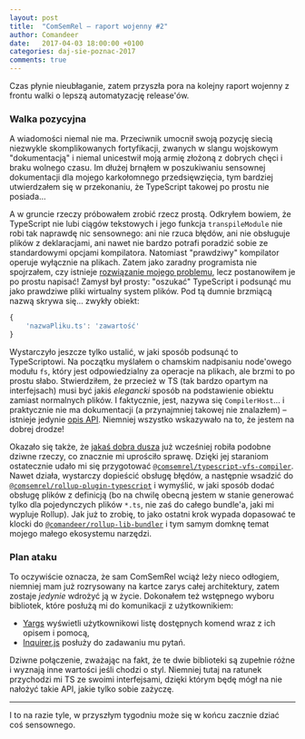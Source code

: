 ```yaml
---
layout: post
title:  "ComSemRel – raport wojenny #2"
author: Comandeer
date:   2017-04-03 18:00:00 +0100
categories: daj-sie-poznac-2017
comments: true
---
```


Czas płynie nieubłaganie, zatem przyszła pora na kolejny raport wojenny z frontu walki o lepszą automatyzację release'ów.

### Walka pozycyjna

A wiadomości niemal nie ma. Przeciwnik umocnił swoją pozycję siecią niezwykle skomplikowanych fortyfikacji, zwanych w slangu wojskowym "dokumentacją" i niemal unicestwił moją armię złożoną z dobrych chęci i braku wolnego czasu. Im dłużej brnąłem w poszukiwaniu sensownej dokumentacji dla mojego karkołomnego przedsięwzięcia, tym bardziej utwierdzałem się w przekonaniu, że TypeScript takowej po prostu nie posiada…

A w gruncie rzeczy próbowałem zrobić rzecz prostą. Odkryłem bowiem, że TypeScript nie lubi ciągów tekstowych i jego funkcja `transpileModule` nie robi tak naprawdę nic sensownego: ani nie rzuca błędów, ani nie obsługuje plików z deklaracjami, ani nawet nie bardzo potrafi poradzić sobie ze standardowymi opcjami kompilatora. Natomiast "prawdziwy" kompilator operuje wyłącznie na plikach. Zatem jako zaradny programista nie spojrzałem, czy istnieje [rozwiązanie mojego problemu](https://github.com/ezolenko/rollup-plugin-typescript2), lecz postanowiłem je po prostu napisać! Zamysł był prosty: "oszukać" TypeScript i podsunąć mu jako prawdziwe pliki wirtualny system plików. Pod tą dumnie brzmiącą nazwą skrywa się… zwykły obiekt:

```javascript
{
	'nazwaPliku.ts': 'zawartość'
}
```

Wystarczyło jeszcze tylko ustalić, w jaki sposób podsunąć to TypeScriptowi. Na początku myślałem o chamskim nadpisaniu node'owego modułu `fs`, który jest odpowiedzialny za operacje na plikach, ale brzmi to po prostu słabo. Stwierdziłem, że przecież w TS (tak bardzo opartym na interfejsach) musi być jakiś _elegancki_ sposób na podstawienie obiektu zamiast normalnych plików. I faktycznie, jest, nazywa się `CompilerHost`… i praktycznie nie ma dokumentacji (a przynajmniej takowej nie znalazłem) – istnieje jedynie [opis API](http://ts2jsdoc.js.org/typescript/ts.CompilerHost.html). Niemniej wszystko wskazywało na to, że jestem na dobrej drodze!

Okazało się także, że [jakaś dobra dusza](http://blog.scottlogic.com/2015/01/20/typescript-compiler-api.html) już wcześniej robiła podobne dziwne rzeczy, co znacznie mi uprościło sprawę. Dzięki jej staraniom ostatecznie udało mi się przygotować [`@comsemrel/typescript-vfs-compiler`](https://www.npmjs.com/package/@comsemrel/typescript-vfs-compiler). Nawet działa, wystarczy dopieścić obsługę błędów, a następnie wsadzić do [`@comsemrel/rollup-plugin-typescript`](https://github.com/ComSemRel/rollup-plugin-typescript) i wymyślić, w jaki sposób dodać obsługę plików z definicją (bo na chwilę obecną jestem w stanie generować tylko dla pojedynczych plików `*.ts`, nie zaś do całego bundle'a, jaki mi wypluje Rollup). Jak już to zrobię, to jako ostatni krok wypada dopasować te klocki do [`@comandeer/rollup-lib-bundler`](https://www.npmjs.com/package/@comandeer/rollup-lib-bundler) i tym samym domknę temat mojego małego ekosystemu narzędzi.

### Plan ataku

To oczywiście oznacza, że sam ComSemRel wciąż leży nieco odłogiem, niemniej mam już rozrysowany na kartce zarys całej architektury, zatem zostaje _jedynie_ wdrożyć ją w życie. Dokonałem też wstępnego wyboru bibliotek, które posłużą mi do komunikacji z użytkownikiem:

*   [Yargs](http://yargs.js.org/) wyświetli użytkownikowi listę dostępnych komend wraz z ich opisem i pomocą,
*   [Inquirer.js](https://github.com/SBoudrias/Inquirer.js/) posłuży do zadawaniu mu pytań.

Dziwne połączenie, zważając na fakt, że te dwie biblioteki są zupełnie różne i wyznają inne wartości jeśli chodzi o styl. Niemniej tutaj na ratunek przychodzi mi TS ze swoimi interfejsami, dzięki którym będę mógł na nie nałożyć takie API, jakie tylko sobie zażyczę.

---

I to na razie tyle, w przyszłym tygodniu może się w końcu zacznie dziać coś sensownego.